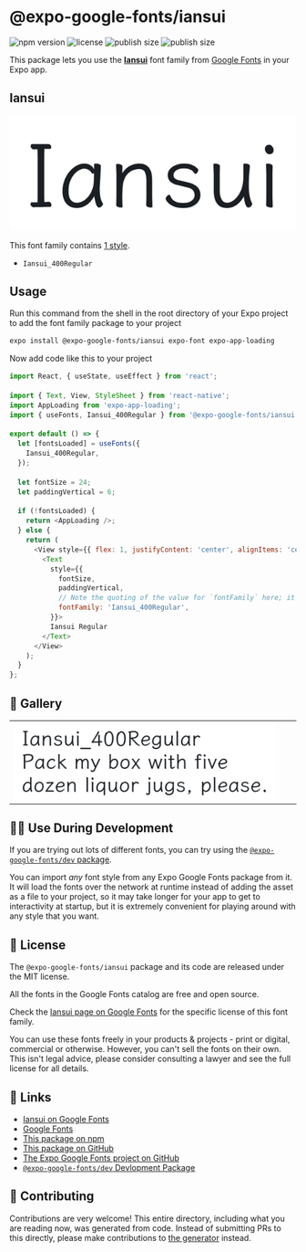 # @expo-google-fonts/iansui

![npm version](https://flat.badgen.net/npm/v/@expo-google-fonts/iansui)
![license](https://flat.badgen.net/github/license/expo/google-fonts)
![publish size](https://flat.badgen.net/packagephobia/install/@expo-google-fonts/iansui)
![publish size](https://flat.badgen.net/packagephobia/publish/@expo-google-fonts/iansui)

This package lets you use the [**Iansui**](https://fonts.google.com/specimen/Iansui) font family from [Google Fonts](https://fonts.google.com/) in your Expo app.

## Iansui

![Iansui](./font-family.png)

This font family contains [1 style](#-gallery).

- `Iansui_400Regular`

## Usage

Run this command from the shell in the root directory of your Expo project to add the font family package to your project
```sh
expo install @expo-google-fonts/iansui expo-font expo-app-loading
```

Now add code like this to your project
```js
import React, { useState, useEffect } from 'react';

import { Text, View, StyleSheet } from 'react-native';
import AppLoading from 'expo-app-loading';
import { useFonts, Iansui_400Regular } from '@expo-google-fonts/iansui';

export default () => {
  let [fontsLoaded] = useFonts({
    Iansui_400Regular,
  });

  let fontSize = 24;
  let paddingVertical = 6;

  if (!fontsLoaded) {
    return <AppLoading />;
  } else {
    return (
      <View style={{ flex: 1, justifyContent: 'center', alignItems: 'center' }}>
        <Text
          style={{
            fontSize,
            paddingVertical,
            // Note the quoting of the value for `fontFamily` here; it expects a string!
            fontFamily: 'Iansui_400Regular',
          }}>
          Iansui Regular
        </Text>
      </View>
    );
  }
};

```

## 🔡 Gallery


||||
|-|-|-|
|![Iansui_400Regular](./Iansui_400Regular.ttf.png)||||


## 👩‍💻 Use During Development

If you are trying out lots of different fonts, you can try using the [`@expo-google-fonts/dev` package](https://github.com/expo/google-fonts/tree/master/font-packages/dev#readme).

You can import *any* font style from any Expo Google Fonts package from it. It will load the fonts
over the network at runtime instead of adding the asset as a file to your project, so it may take longer
for your app to get to interactivity at startup, but it is extremely convenient
for playing around with any style that you want.

## 📖 License

The `@expo-google-fonts/iansui` package and its code are released under the MIT license.

All the fonts in the Google Fonts catalog are free and open source.

Check the [Iansui page on Google Fonts](https://fonts.google.com/specimen/Iansui) for the specific license of this font family.

You can use these fonts freely in your products & projects - print or digital, commercial or otherwise. However, you can't sell the fonts on their own. This isn't legal advice, please consider consulting a lawyer and see the full license for all details.

## 🔗 Links

- [Iansui on Google Fonts](https://fonts.google.com/specimen/Iansui)
- [Google Fonts](https://fonts.google.com/)
- [This package on npm](https://www.npmjs.com/package/@expo-google-fonts/iansui)
- [This package on GitHub](https://github.com/expo/google-fonts/tree/master/font-packages/iansui)
- [The Expo Google Fonts project on GitHub](https://github.com/expo/google-fonts)
- [`@expo-google-fonts/dev` Devlopment Package](https://github.com/expo/google-fonts/tree/master/font-packages/dev)

## 🤝 Contributing

Contributions are very welcome! This entire directory, including what you are reading now, was generated from code. Instead of submitting PRs to this directly, please make contributions to [the generator](https://github.com/expo/google-fonts/tree/master/packages/generator) instead.

